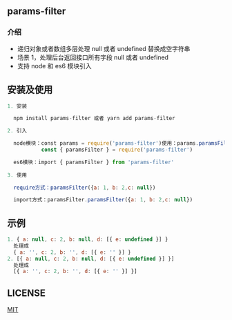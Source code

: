 ## params-filter

### 介绍

- 递归对象或者数组多层处理 null 或者 undefined 替换成空字符串
- 场景 1，处理后台返回接口所有字段 null 或者 undefined
- 支持 node 和 es6 模块引入

## 安装及使用

```js
1. 安装

  npm install params-filter 或者 yarn add params-filter

2. 引入

  node模块：const params = require('params-filter')使用：params.paramsFilter('')
           const { paramsFilter } = require('params-filter')

  es6模块：import { paramsFilter } from 'params-filter'
  
3. 使用

  require方式：paramsFilter({a: 1, b: 2,c: null})

  import方式：paramsFilter.paramsFilter({a: 1, b: 2,c: null})
```

## 示例

```js
1. { a: null, c: 2, b: null, d: [{ e: undefined }] }
  处理成
  { a: '', c: 2, b: '', d: [{ e: '' }] }
2. [{ a: null, c: 2, b: null, d: [{ e: undefined }] }]
  处理成
  [{ a: '', c: 2, b: '', d: [{ e: '' }] }]
```
## LICENSE
[MIT](https://github.com/liuxing/translator-cli/blob/master/LICENSE)
